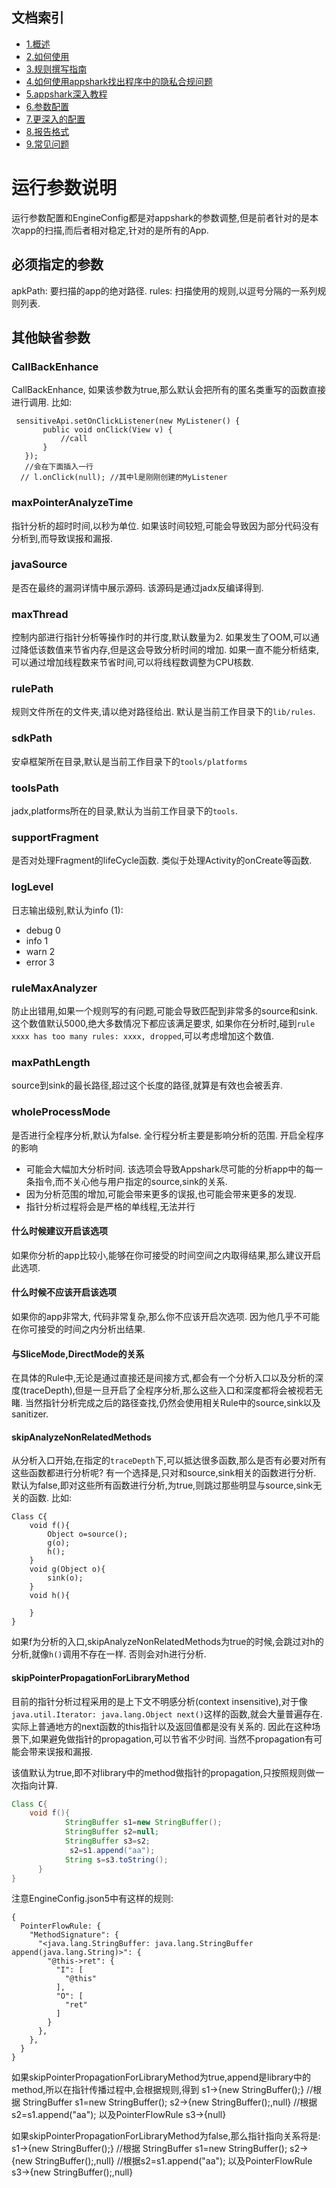 ## 文档索引
- [1.概述](overview.md)
- [2.如何使用](startup.md)
- [3.规则撰写指南](how_to_write_rules.md)
- [4.如何使用appshark找出程序中的隐私合规问题](how_to_find_compliance_problem_use_appshark.md)
- [5.appshark深入教程](path_traversal_game.md)
- [6.参数配置](argument.md)
- [7.更深入的配置](EngineConfig.md)
- [8.报告格式](result.md)
- [9.常见问题](faq.md)


# 运行参数说明
 

运行参数配置和EngineConfig都是对appshark的参数调整,但是前者针对的是本次app的扫描,而后者相对稳定,针对的是所有的App.

## 必须指定的参数

apkPath: 要扫描的app的绝对路径.
rules: 扫描使用的规则,以逗号分隔的一系列规则列表.

## 其他缺省参数

### CallBackEnhance

CallBackEnhance, 如果该参数为true,那么默认会把所有的匿名类重写的函数直接进行调用. 比如:

 ``` 
  sensitiveApi.setOnClickListener(new MyListener() {
        public void onClick(View v) {
            //call
        }
    });
    //会在下面插入一行
   // l.onClick(null); //其中l是刚刚创建的MyListener
 ```

### maxPointerAnalyzeTime

指针分析的超时时间,以秒为单位. 如果该时间较短,可能会导致因为部分代码没有分析到,而导致误报和漏报.

### javaSource

是否在最终的漏洞详情中展示源码. 该源码是通过jadx反编译得到.

### maxThread

控制内部进行指针分析等操作时的并行度,默认数量为2. 如果发生了OOM,可以通过降低该数值来节省内存,但是这会导致分析时间的增加. 如果一直不能分析结束,
可以通过增加线程数来节省时间,可以将线程数调整为CPU核数.

### rulePath

规则文件所在的文件夹,请以绝对路径给出. 默认是当前工作目录下的`lib/rules`.

### sdkPath

安卓框架所在目录,默认是当前工作目录下的`tools/platforms`

### toolsPath

jadx,platforms所在的目录,默认为当前工作目录下的`tools`.

### supportFragment

是否对处理Fragment的lifeCycle函数. 类似于处理Activity的onCreate等函数.

### logLevel

日志输出级别,默认为info (1):

- debug 0
- info 1
- warn 2
- error 3

### ruleMaxAnalyzer

防止出错用,如果一个规则写的有问题,可能会导致匹配到非常多的source和sink. 这个数值默认5000,绝大多数情况下都应该满足要求,
如果你在分析时,碰到`rule xxxx has too many rules: xxxx, dropped`,可以考虑增加这个数值.

### maxPathLength

source到sink的最长路径,超过这个长度的路径,就算是有效也会被丢弃.

### wholeProcessMode

是否进行全程序分析,默认为false. 全行程分析主要是影响分析的范围.
开启全程序的影响

- 可能会大幅加大分析时间. 该选项会导致Appshark尽可能的分析app中的每一条指令,而不关心他与用户指定的source,sink的关系.
- 因为分析范围的增加,可能会带来更多的误报,也可能会带来更多的发现.
- 指针分析过程将会是严格的单线程,无法并行

#### 什么时候建议开启该选项

如果你分析的app比较小,能够在你可接受的时间空间之内取得结果,那么建议开启此选项.

#### 什么时候不应该开启该选项

如果你的app非常大, 代码非常复杂,那么你不应该开启次选项. 因为他几乎不可能在你可接受的时间之内分析出结果.

#### 与SliceMode,DirectMode的关系

在具体的Rule中,无论是通过直接还是间接方式,都会有一个分析入口以及分析的深度(traceDepth),但是一旦开启了全程序分析,那么这些入口和深度都将会被视若无睹.
当然指针分析完成之后的路径查找,仍然会使用相关Rule中的source,sink以及sanitizer.

#### skipAnalyzeNonRelatedMethods

从分析入口开始,在指定的`traceDepth`下,可以抵达很多函数,那么是否有必要对所有这些函数都进行分析呢? 有一个选择是,只对和source,sink相关的函数进行分析.
默认为false,即对这些所有函数进行分析,为true,则跳过那些明显与source,sink无关的函数.
比如:

``` 
Class C{
    void f(){
        Object o=source();
        g(o);
        h();
    }
    void g(Object o){
        sink(o);
    }
    void h(){

    }
}
```

如果f为分析的入口,skipAnalyzeNonRelatedMethods为true的时候,会跳过对h的分析,就像`h()`调用不存在一样. 否则会对h进行分析.

#### skipPointerPropagationForLibraryMethod

目前的指针分析过程采用的是上下文不明感分析(context insensitive),对于像`java.util.Iterator: java.lang.Object next()`这样的函数,就会大量普遍存在.
实际上普通地方的next函数的this指针以及返回值都是没有关系的. 因此在这种场景下,如果避免做指针的propagation,可以节省不少时间. 当然不propagation有可能会带来误报和漏报.

该值默认为true,即不对library中的method做指针的propagation,只按照规则做一次指向计算.

```java 
Class C{
    void f(){
            StringBuffer s1=new StringBuffer();
            StringBuffer s2=null;
            StringBuffer s3=s2;
             s2=s1.append("aa");
            String s=s3.toString();
      }
}
```
注意EngineConfig.json5中有这样的规则:
```json5
{
  PointerFlowRule: {
    "MethodSignature": {
      "<java.lang.StringBuffer: java.lang.StringBuffer append(java.lang.String)>": {
        "@this->ret": {
          "I": [
            "@this"
          ],
          "O": [
            "ret"
          ]
        }
      },
    },
  }
}
```
如果skipPointerPropagationForLibraryMethod为true,append是library中的method,所以在指针传播过程中,会根据规则,得到
s1->{new StringBuffer();} //根据    StringBuffer s1=new StringBuffer();
s2->{new StringBuffer();,null} //根据s2=s1.append("aa"); 以及PointerFlowRule
s3->{null}

如果skipPointerPropagationForLibraryMethod为false,那么指针指向关系将是:
s1->{new StringBuffer();} //根据    StringBuffer s1=new StringBuffer();
s2->{new StringBuffer();,null} //根据s2=s1.append("aa"); 以及PointerFlowRule
s3->{new StringBuffer();,null}






